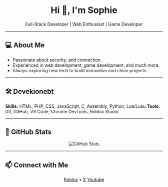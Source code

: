 <h1 align="center">Hi 👋, I'm Sophie</h1>
<p align="center">Full-Stack Developer | Web Enthusiast | Game Developer</p>

---

## 💻 About Me
- Passionate about security, and connection. 
- Experienced in web development, game development, and much more.
- Always exploring new tech to build innovative and clean projects.

---

## 🛠️ Devekionebt
**Skills:** HTML, PHP, CSS, JavaScript, C, Assembly, Python, Lua/Luau
**Tools:** Git, GitHub, VS Code, Chrome DevTools, Roblox Studio  

---

## 🌟 GitHub Stats
<p align="center">
  <img src="https://github-readme-stats.vercel.app/api?username=YOUR_GITHUB_USERNAME&show_icons=true&theme=dracula" alt="GitHub Stats" />
</p>

---

## 📫 Connect with Me
<p align="center">
  <a href="https://roblox.com/users/1037780/profile" target="_blank">Roblox</a> •
  <a href="https://twitter.com/SophieSilliest" target="_blank">X</a>
  <a href="https://youtube.com/@SilliestSophie" target="_blank">Youtube</a>
</p>
